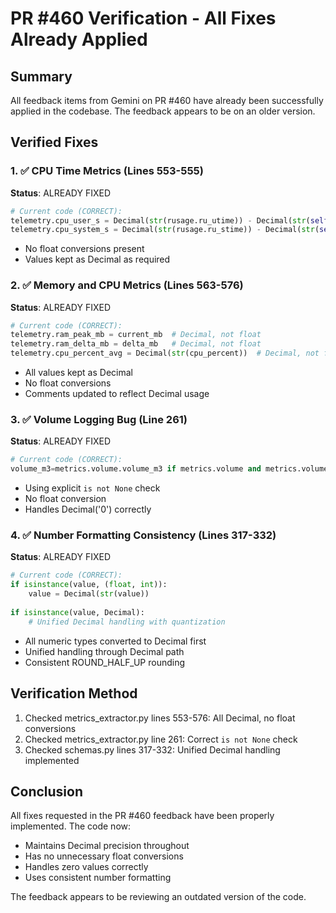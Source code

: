 # PR #460 Verification - All Fixes Already Applied

## Summary
All feedback items from Gemini on PR #460 have already been successfully applied in the codebase. The feedback appears to be on an older version.

## Verified Fixes

### 1. ✅ CPU Time Metrics (Lines 553-555)
**Status**: ALREADY FIXED
```python
# Current code (CORRECT):
telemetry.cpu_user_s = Decimal(str(rusage.ru_utime)) - Decimal(str(self._cpu_start['user']))
telemetry.cpu_system_s = Decimal(str(rusage.ru_stime)) - Decimal(str(self._cpu_start['system']))
```
- No float conversions present
- Values kept as Decimal as required

### 2. ✅ Memory and CPU Metrics (Lines 563-576)
**Status**: ALREADY FIXED
```python
# Current code (CORRECT):
telemetry.ram_peak_mb = current_mb  # Decimal, not float
telemetry.ram_delta_mb = delta_mb   # Decimal, not float
telemetry.cpu_percent_avg = Decimal(str(cpu_percent))  # Decimal, not float
```
- All values kept as Decimal
- No float conversions
- Comments updated to reflect Decimal usage

### 3. ✅ Volume Logging Bug (Line 261)
**Status**: ALREADY FIXED
```python
# Current code (CORRECT):
volume_m3=metrics.volume.volume_m3 if metrics.volume and metrics.volume.volume_m3 is not None else None
```
- Using explicit `is not None` check
- No float conversion
- Handles Decimal('0') correctly

### 4. ✅ Number Formatting Consistency (Lines 317-332)
**Status**: ALREADY FIXED
```python
# Current code (CORRECT):
if isinstance(value, (float, int)):
    value = Decimal(str(value))
    
if isinstance(value, Decimal):
    # Unified Decimal handling with quantization
```
- All numeric types converted to Decimal first
- Unified handling through Decimal path
- Consistent ROUND_HALF_UP rounding

## Verification Method
1. Checked metrics_extractor.py lines 553-576: All Decimal, no float conversions
2. Checked metrics_extractor.py line 261: Correct `is not None` check
3. Checked schemas.py lines 317-332: Unified Decimal handling implemented

## Conclusion
All fixes requested in the PR #460 feedback have been properly implemented. The code now:
- Maintains Decimal precision throughout
- Has no unnecessary float conversions
- Handles zero values correctly
- Uses consistent number formatting

The feedback appears to be reviewing an outdated version of the code.